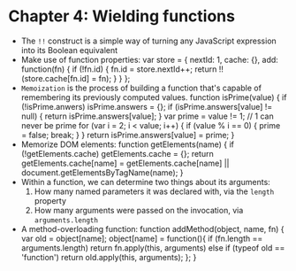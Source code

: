 # Chapter 4: Wielding functions
* The `!!` construct is a simple way of turning any JavaScript expression into its Boolean equivalent
* Make use of function properties:
      var store = {
        nextId: 1,
        cache: {},
        add: function(fn) {
          if (!fn.id) {
            fn.id = store.nextId++;
            return !!(store.cache[fn.id] = fn);
          }
        }
      };
* `Memoization` is the process of building a function that's capable of remembering its previously computed values.
      function isPrime(value) {
        if (!isPrime.anwers) isPrime.answers = {};
        if (isPrime.answers[value] != null) {
          return isPrime.answers[value];
        }
        var prime = value != 1; // 1 can never be prime
        for (var i = 2; i < value; i++) {
          if (value % i == 0) {
            prime = false;
            break;
          }
        }
        return isPrime.answers[value] = prime;
      }
* Memorize DOM elements:
      function getElements(name) {
        if (!getElements.cache) getElements.cache = {};
        return getElements.cache[name] =
          getElements.cache[name] ||
          document.getElementsByTagName(name);
        }
* Within a function, we can determine two things about its arguments:
  1. How many named parameters it was declared with, via the `length` property
  2. How many arguments were passed on the invocation, via `arguments.length`
* A method-overloading function:
      function addMethod(object, name, fn) {
        var old = object[name];
        object[name] = function(){
          if (fn.length == arguments.length)
            return fn.apply(this, arguments)
          else if (typeof old == 'function')
            return old.apply(this, arguments);
        };
      }
      

